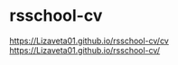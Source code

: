 # rsschool-cv
https://Lizaveta01.github.io/rsschool-cv/cv
https://Lizaveta01.github.io/rsschool-cv/
